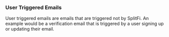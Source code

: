 ### User Triggered Emails

User triggered emails are emails that are triggered not by SplitFi. An example would be a verification email that is triggered by a user signing up or updating their email.
